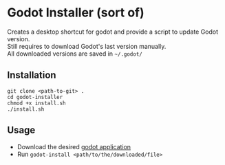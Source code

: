 # Godot Installer (sort of)

Creates a desktop shortcut for godot and provide a script to update Godot version. \
Still requires to download Godot's last version manually. \
All downloaded versions are saved in ```~/.godot/```


## Installation
```
git clone <path-to-git> .
cd godot-installer
chmod +x install.sh
./install.sh
```

## Usage

* Download the desired [godot application](https://godotengine.org/download/)
* Run ```godot-install <path/to/the/downloaded/file>```
